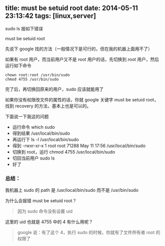 title: must be setuid root
date: 2014-05-11 23:13:42
tags: [linux,server]
---

sudo ls 报如下错误

must be setuid root

<!--more-->

先说下 google 找的方法（一般情况下是可行的，但在我的机器上面用不了）

如果有 root 用户，而当前用户又不是 root 用户的话，先切换到 root 用户，然后运行如下命令

```
chown root:root /usr/bin/sudo
chmod 4755 /usr/bin/sudo
```

完了后，再切换回原来的用户，sudo 应该就能用了

如果你没有权限改文件的属性的话，你就 google 关键字 must be setuid root，找到 recovery 的方法，基本上也是可以的。

下面说一下我这的问题

* 运行命令 which sudo
* 得到结果 /usr/local/bin/sudo
* 再运行下 ls -l /usr/local/bin/sudo
* 得到 -rwxr-xr-x 1 root root 71288 May 11 17:56 /usr/local/bin/sudo
* 切换到 root，运行 chmod 4755 /usr/local/bin/sudo
* 切回当前用户 sudo ls
* 好了


### 总结：

我机器上 sudo 的 path 是 /usr/local/bin/sudo 而不是 /usr/bin/sudo

为什么会报错 must be setuid root？

> 因为 sudo 命令没有设置 uid

这里的 uid 也就是 4755 中的 4 有什么用呢？

> google 说：有了这个 4，执行 sudo 的时候，你就有了文件所有者 root 的权限了
